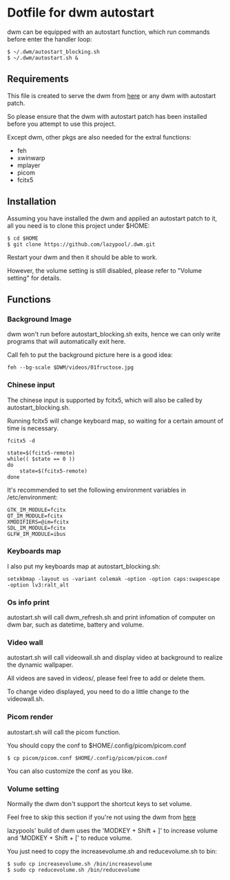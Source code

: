 # Dotfile for dwm autostart

dwm can be equipped with an autostart function, which run commands before enter the handler loop:

```
$ ~/.dwm/autostart_blocking.sh
$ ~/.dwm/autostart.sh &
```

## Requirements

This file is created to serve the dwm from [here](https://github.com/lazypool/dwm) or any dwm with autostart patch.

So please ensure that the dwm with autostart patch has been installed before you attempt to use this project.

Except dwm, other pkgs are also needed for the extral functions:

- feh
- xwinwarp
- mplayer
- picom
- fcitx5

## Installation

Assuming you have installed the dwm and applied an autostart patch to it, all you need is to clone this project under $HOME:

```
$ cd $HOME
$ git clone https://github.com/lazypool/.dwm.git
```

Restart your dwm and then it should be able to work.

However, the volume setting is still disabled, please refer to "Volume setting" for details.

## Functions

### Background Image

dwm won't run before autostart_blocking.sh exits, hence we can only write programs that will automatically exit here.

Call feh to put the background picture here is a good idea:

```
feh --bg-scale $DWM/videos/01fructose.jpg
```

### Chinese input

The chinese input is supported by fcitx5, which will also be called by autostart_blocking.sh.

Running fcitx5 will change keyboard map, so waiting for a certain amount of time is necessary.

```
fcitx5 -d

state=$(fcitx5-remote)
while(( $state == 0 ))
do
	state=$(fcitx5-remote)
done
```

It's recommended to set the following environment variables in /etc/environment:

```
GTK_IM_MODULE=fcitx
QT_IM_MODULE=fcitx
XMODIFIERS=@im=fcitx
SDL_IM_MODULE=fcitx
GLFW_IM_MODULE=ibus
```

### Keyboards map

I also put my keyboards map at autostart_blocking.sh:

```
setxkbmap -layout us -variant colemak -option -option caps:swapescape -option lv3:ralt_alt
```

### Os info print

autostart.sh will call dwm_refresh.sh and print infomation of computer on dwm bar, such as datetime, battery and volume.

### Video wall

autostart.sh will call videowall.sh and display video at background to realize the dynamic wallpaper.

All videos are saved in videos/, please feel free to add or delete them.

To change video displayed, you need to do a little change to the videowall.sh.

### Picom render

autostart.sh will call the picom function.

You should copy the conf to $HOME/.config/picom/picom.conf

```
$ cp picom/picom.conf $HOME/.config/picom/picom.conf
```

You can also customize the conf as you like.

### Volume setting

Normally the dwm don't support the shortcut keys to set volume.

Feel free to skip this section if you're not using the dwm from [here](https://github.com/lazypool/dwm)

lazypools' build of dwm uses the 'MODKEY + Shift + ]' to increase volume and 'MODKEY + Shift + [' to reduce volume.

You just need to copy the increasevolume.sh and reducevolume.sh to bin:

```
$ sudo cp increasevolume.sh /bin/increasevolume
$ sudo cp reducevolume.sh /bin/reducevolume
```
